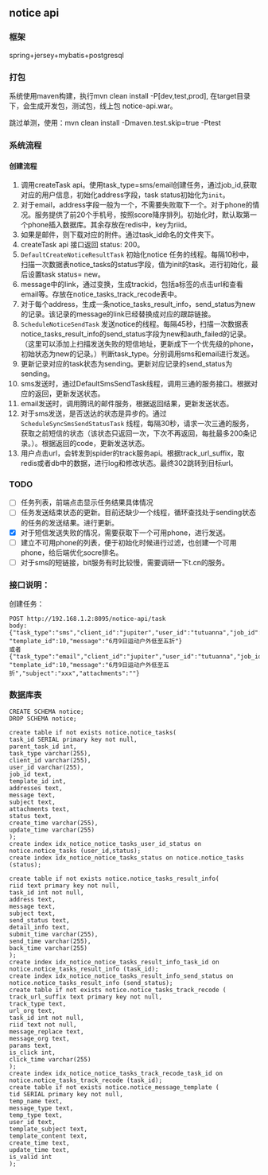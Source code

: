 ## notice api

### 框架
spring+jersey+mybatis+postgresql

### 打包

系统使用maven构建，执行mvn clean install -P[dev,test,prod], 在target目录下，会生成开发包，测试包，线上包 notice-api.war。

跳过单测，使用：mvn clean install  -Dmaven.test.skip=true -Ptest

### 系统流程
#### 创建流程
1. 调用createTask api。使用task_type=sms/email创建任务，通过job_id,获取对应的用户信息，初始化address字段，task status初始化为`init`。
2. 对于email，address字段一般为一个，不需要失败取下一个。对于phone的情况。服务提供了前20个手机号，按照score降序排列。初始化时，默认取第一个phone插入数据库。其余存放在redis中，key为riid。
3. 如果是邮件，则下载对应的附件。通过task_id命名的文件夹下。
4. createTask api 接口返回 status: 200。
5. `DefaultCreateNoticeResultTask` 初始化notice 任务的线程。每隔10秒中，扫描一次数据表notice_tasks的status字段，值为init的task。进行初始化，最后设置task status= new。
6. message中的link，通过变换，生成trackid，包括a标签的点击url和查看email等。存放在notice_tasks_track_recode表中。
7. 对于每个address，生成一条notice_tasks_result_info，send_status为new的记录。该记录的message的link已经替换成对应的跟踪链接。
8. `ScheduleNoticeSendTask` 发送notice的线程。每隔45秒，扫描一次数据表notice_tasks_result_info的send_status字段为new和auth_failed的记录。（这里可以添加上扫描发送失败的短信地址，更新成下一个优先级的phone，初始状态为new的记录。）判断task_type。分别调用sms和email进行发送。
9. 更新记录对应的task状态为sending。更新对应记录的send_status为sending。
10. sms发送时，通过DefaultSmsSendTask线程，调用三通的服务接口。根据对应的返回，更新发送状态。
11. email发送时，调用腾讯的邮件服务，根据返回结果，更新发送状态。
12. 对于sms发送，是否送达的状态是异步的。通过`ScheduleSyncSmsSendStatusTask` 线程，每隔30秒，请求一次三通的服务，获取之前短信的状态（该状态只返回一次，下次不再返回，每批最多200条记录。）。根据返回的code，更新发送状态。
13. 用户点击url，会转发到spider的track服务api。根据track_url_suffix，取redis或者db中的数据，进行log和修改状态。最终302跳转到目标url。


### TODO

- [ ] 任务列表，前端点击显示任务结果具体情况
- [ ] 任务发送结束状态的更新。目前还缺少一个线程，循环查找处于sending状态的任务的发送结果。进行更新。
- [x] 对于短信发送失败的情况，需要获取下一个可用phone，进行发送。
- [ ] 建立不可用phone的列表，便于初始化时候进行过滤，也创建一个可用phone，给后端优化socre排名。
- [ ] 对于sms的短链接，bit服务有时比较慢，需要调研一下t.cn的服务。

### 接口说明：

创建任务：

	POST http://192.168.1.2:8095/notice-api/task
	body:
	{"task_type":"sms","client_id":"jupiter","user_id":"tutuanna","job_id":"xxx",
	"template_id":10,"message":"6月9日运动户外低至五折"}
	或者	
	{"task_type":"email","client_id":"jupiter","user_id":"tutuanna","job_id":"xxx",
	"template_id":10,"message":"6月9日运动户外低至五折","subject":"xxx","attachments":""}





### 数据库表
	CREATE SCHEMA notice;
	DROP SCHEMA notice;
	
	create table if not exists notice.notice_tasks(
	task_id SERIAL primary key not null,
	parent_task_id int,
	task_type varchar(255),
	client_id varchar(255),
	user_id varchar(255),
	job_id text,
	template_id int,
	addresses text,
	message text,
	subject text,
	attachments text,
	status text,
	create_time varchar(255),
	update_time varchar(255)
	);
	create index idx_notice_notice_tasks_user_id_status on notice.notice_tasks (user_id,status);
	create index idx_notice_notice_tasks_status on notice.notice_tasks (status);

	create table if not exists notice.notice_tasks_result_info(
	riid text primary key not null,
	task_id int not null,
	address text,
	message text,
	subject text,
	send_status text,
	detail_info text,
	submit_time varchar(255),
	send_time varchar(255),
	back_time varchar(255)
	);
	create index idx_notice_notice_tasks_result_info_task_id on notice.notice_tasks_result_info (task_id);
	create index idx_notice_notice_tasks_result_info_send_status on notice.notice_tasks_result_info (send_status);
	create table if not exists notice.notice_tasks_track_recode (
	track_url_suffix text primary key not null,
	track_type text,
	url_org text,
	task_id int not null,
	riid text not null,
	message_replace text,
	message_org text,
	params text,
	is_click int,
	click_time varchar(255)
	);
	create index idx_notice_notice_tasks_track_recode_task_id on notice.notice_tasks_track_recode (task_id);
	create table if not exists notice.notice_message_template (
	tid SERIAL primary key not null,
	temp_name text,
	message_type text,
	temp_type text,
	user_id text,
	template_subject text,
	template_content text,
	create_time text,
	update_time text,
	is_valid int
	);
	